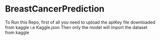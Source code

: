 # BreastCancerPrediction

To Run this Repo, first of all you need to upload the apiKey file downloaded from kaggle i.e Kaggle.json 
Then only the model will import the dataset from kaggle
